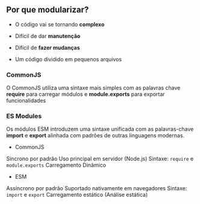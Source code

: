 ## Por que modularizar?

- O código vai se tornando <b>complexo</b>

- Difícil de dar <b>manutenção</b>

- Difícil de <b>fazer mudanças</b>

- Um código dividido em pequenos arquivos

### CommonJS

O CommonJS utiliza uma sintaxe mais simples com as palavras chave <b>require</b> para carregar módulos e <b>module.exports</b> para exportar funcionalidades

### ES Modules

Os módulos ESM introduzem uma sintaxe unificada com as palavras-chave <b>import</b> e <b>export</b> alinhada com padrões de outras linguagens modernas.

- CommonJS

Síncrono por padrão
Uso principal em servidor (Node.js)
Sintaxe: `require` e `module.exports`
Carregamento Dinâmico

- ESM

Assíncrono por padrão
Suportado nativamente em navegadores
Sintaxe: `import` e `export`
Carregamento estático (Análise estática)